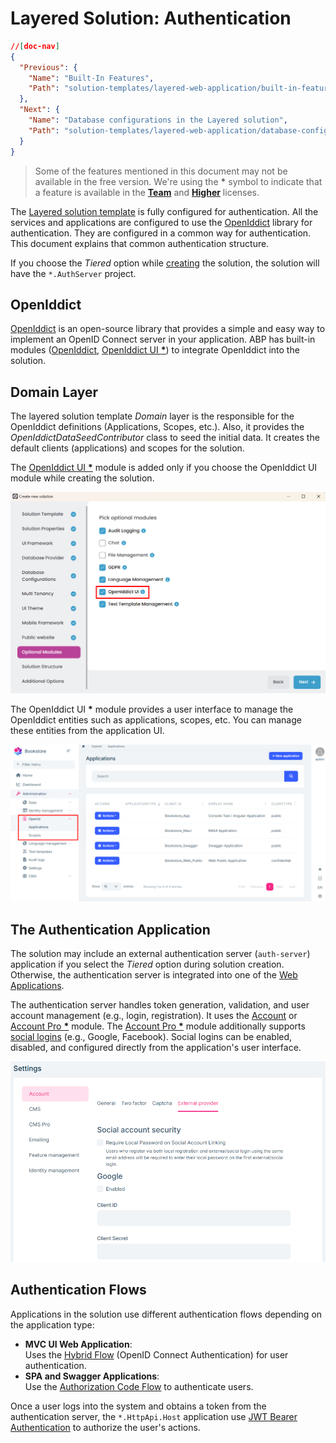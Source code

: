 # Layered Solution: Authentication

```json
//[doc-nav]
{
  "Previous": {
    "Name": "Built-In Features",
    "Path": "solution-templates/layered-web-application/built-in-features"
  },
  "Next": {
    "Name": "Database configurations in the Layered solution",
    "Path": "solution-templates/layered-web-application/database-configurations"
  }
}
```

> Some of the features mentioned in this document may not be available in the free version. We're using the **\*** symbol to indicate that a feature is available in the **[Team](https://abp.io/pricing)** and **[Higher](https://abp.io/pricing)** licenses.

The [Layered solution template](index.md) is fully configured for authentication. All the services and applications are configured to use the [OpenIddict](https://documentation.openiddict.com) library for authentication. They are configured in a common way for authentication. This document explains that common authentication structure.

If you choose the *Tiered* option while [creating](../../get-started/layered-web-application.md#creating-a-new-solution) the solution, the solution will have the `*.AuthServer` project.

## OpenIddict

[OpenIddict](https://documentation.openiddict.com) is an open-source library that provides a simple and easy way to implement an OpenID Connect server in your application. ABP has built-in modules ([OpenIddict](../../modules/openiddict.md), [OpenIddict UI **\***](../../modules/openiddict-pro.md)) to integrate OpenIddict into the solution.

## Domain Layer

The layered solution template *Domain* layer is the responsible for the OpenIddict definitions (Applications, Scopes, etc.). Also, it provides the *OpenIddictDataSeedContributor* class to seed the initial data. It creates the default clients (applications) and scopes for the solution.

The [OpenIddict UI **\***](../../modules/openiddict-pro.md) module is added only if you choose the OpenIddict UI  module while creating the solution.

![new-solution-openiddict-module](images/new-solution-openiddict-module.png)

The OpenIddict UI **\*** module provides a user interface to manage the OpenIddict entities such as applications, scopes, etc. You can manage these entities from the application UI.

![openiddict-ui](images/openiddict-ui.png)

## The Authentication Application

The solution may include an external authentication server (`auth-server`) application if you select the *Tiered* option during solution creation. Otherwise, the authentication server is integrated into one of the [Web Applications](web-applications.md).  

The authentication server handles token generation, validation, and user account management (e.g., login, registration). It uses the [Account](../../modules/account.md) or [Account Pro **\***](../../modules/account-pro.md) module. The [Account Pro **\***](../../modules/account-pro.md) module additionally supports [social logins](../../modules/account-pro.md#social--external-logins) (e.g., Google, Facebook). Social logins can be enabled, disabled, and configured directly from the application's user interface.

![account-external-provider](images/account-external-provider.png)

## Authentication Flows

Applications in the solution use different authentication flows depending on the application type:

- **MVC UI Web Application**:  
  Uses the [Hybrid Flow](https://openid.net/specs/openid-connect-core-1_0.html#HybridFlowAuth) (OpenID Connect Authentication) for user authentication.  
- **SPA and Swagger Applications**:  
  Use the [Authorization Code Flow](https://openid.net/specs/openid-connect-core-1_0.html#CodeFlowAuth) to authenticate users.  

Once a user logs into the system and obtains a token from the authentication server, the `*.HttpApi.Host` application use [JWT Bearer Authentication](https://jwt.io/introduction/) to authorize the user's actions.
